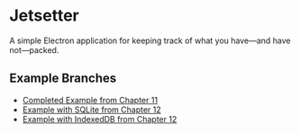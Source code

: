 # Jetsetter

A simple Electron application for keeping track of what you have—and have not—packed.

## Example Branches

- [Completed Example from Chapter 11](https://github.com/electron-in-action/jetsetter/tree/completed-example)
- [Example with SQLite from Chapter 12](https://github.com/electron-in-action/jetsetter/tree/sqlite)
- [Example with IndexedDB from Chapter 12](https://github.com/electron-in-action/jetsetter/tree/indexeddb)
